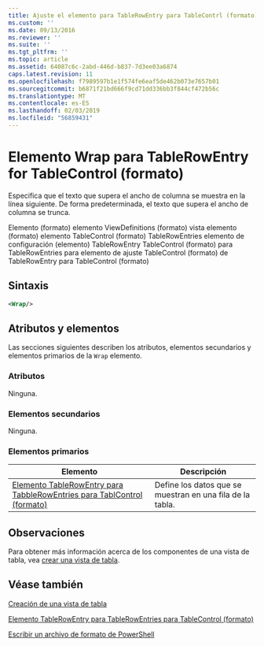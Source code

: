 ```yaml
---
title: Ajuste el elemento para TableRowEntry para TableContrl (formato) | Microsoft Docs
ms.custom: ''
ms.date: 09/13/2016
ms.reviewer: ''
ms.suite: ''
ms.tgt_pltfrm: ''
ms.topic: article
ms.assetid: 64087c6c-2abd-446d-b837-7d3ee03a6874
caps.latest.revision: 11
ms.openlocfilehash: f7989597b1e1f574fe6eaf5de462b073e7657b01
ms.sourcegitcommit: b6871f21bd666f9cd71dd336bb3f844cf472b56c
ms.translationtype: MT
ms.contentlocale: es-ES
ms.lasthandoff: 02/03/2019
ms.locfileid: "56859431"
---
```

# <a name="wrap-element-for-tablerowentry-for-tablecontrl--format"></a>Elemento Wrap para TableRowEntry for TableControl (formato)

Especifica que el texto que supera el ancho de columna se muestra en la línea siguiente. De forma predeterminada, el texto que supera el ancho de columna se trunca.

Elemento (formato) elemento ViewDefinitions (formato) vista elemento (formato) elemento TableControl (formato) TableRowEntries elemento de configuración (elemento) TableRowEntry TableControl (formato) para TableRowEntries para elemento de ajuste TableControl (formato) de TableRowEntry para TableControl (formato)

## <a name="syntax"></a>Sintaxis

```xml
<Wrap/>
```

## <a name="attributes-and-elements"></a>Atributos y elementos

Las secciones siguientes describen los atributos, elementos secundarios y elementos primarios de la `Wrap` elemento.

### <a name="attributes"></a>Atributos

Ninguna.

### <a name="child-elements"></a>Elementos secundarios

Ninguna.

### <a name="parent-elements"></a>Elementos primarios

|Elemento|Descripción|
|-------------|-----------------|
|[Elemento TableRowEntry para TabbleRowEntries para TablControl (formato)](./tablerowentry-element-for-tablerowentroes-for-tablecontrol-format.md)|Define los datos que se muestran en una fila de la tabla.|

## <a name="remarks"></a>Observaciones

Para obtener más información acerca de los componentes de una vista de tabla, vea [crear una vista de tabla](./creating-a-table-view.md).

## <a name="see-also"></a>Véase también

[Creación de una vista de tabla](./creating-a-table-view.md)

[Elemento TableRowEntry para TableRowEntries para TableControl (formato)](./tablerowentry-element-for-tablerowentroes-for-tablecontrol-format.md)

[Escribir un archivo de formato de PowerShell](./writing-a-powershell-formatting-file.md)
